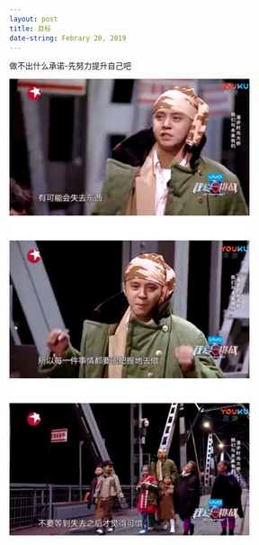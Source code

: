 ```yaml
---
layout: post
title: 目标
date-string: Febrary 20, 2019
---
```

做不出什么承诺-先努力提升自己吧<br>

<img src="/_posts/220.png">

